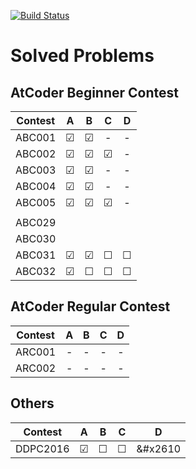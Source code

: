 <!--
# How to use atcoder.sh

``` shellscript:atcoder.sh
./atcoder.sh
```

Input directory name then make directory and change directory automatically.
-->
[![Build Status](https://travis-ci.org/mille-f/atcoder_codes.svg)](https://travis-ci.org/mille-f/atcoder_codes)

# Solved Problems
## AtCoder Beginner Contest

|Contest| A | B | C | D |
|:-----:|:-:|:-:|:-:|:-:|
|ABC001 |&#x2611;|&#x2611;|-|-|
|ABC002 |&#x2611;|&#x2611;|&#x2611;|-|
|ABC003 |&#x2611;|&#x2611;|-|-|
|ABC004 |&#x2611;|&#x2611;|-|-|
|ABC005 |&#x2611;|&#x2611;|&#x2611;|-|
| | | | | |
|ABC029 |||||
|ABC030 |||||
|ABC031 |&#x2611;|&#x2611;|&#x2610;|&#x2610;|
|ABC032 |&#x2611;|&#x2610;|&#x2610;|&#x2610;|

## AtCoder Regular Contest
|Contest| A | B | C | D |
|:-----:|:-:|:-:|:-:|:-:|
|ARC001 |-|-|-|-|
|ARC002 |-|-|-|-|

## Others

|Contest| A | B | C | D |
|:-----:|:-:|:-:|:-:|:-:|
|DDPC2016|&#x2611;|&#x2610;|&#x2610;|&#x2610|




